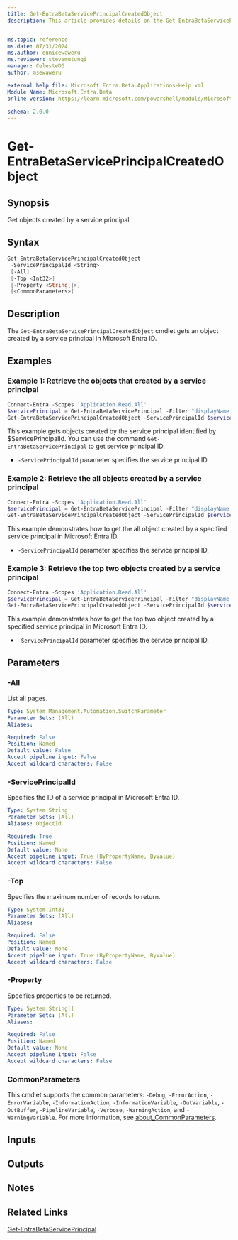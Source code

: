 ```yaml
---
title: Get-EntraBetaServicePrincipalCreatedObject
description: This article provides details on the Get-EntraBetaServicePrincipalCreatedObject command.


ms.topic: reference
ms.date: 07/31/2024
ms.author: eunicewaweru
ms.reviewer: stevemutungi
manager: CelesteDG
author: msewaweru

external help file: Microsoft.Entra.Beta.Applications-Help.xml
Module Name: Microsoft.Entra.Beta
online version: https://learn.microsoft.com/powershell/module/Microsoft.Entra.Beta/Get-EntraBetaServicePrincipalCreatedObject

schema: 2.0.0
---
```


# Get-EntraBetaServicePrincipalCreatedObject

## Synopsis

Get objects created by a service principal.

## Syntax

```powershell
Get-EntraBetaServicePrincipalCreatedObject
 -ServicePrincipalId <String>
 [-All]
 [-Top <Int32>]
 [-Property <String[]>]
 [<CommonParameters>]
```

## Description

The `Get-EntraBetaServicePrincipalCreatedObject` cmdlet gets an object created by a service principal in Microsoft Entra ID.

## Examples

### Example 1: Retrieve the objects that created by a service principal

```powershell
Connect-Entra -Scopes 'Application.Read.All'
$servicePrincipal = Get-EntraBetaServicePrincipal -Filter "displayName eq 'Helpdesk Application'"
Get-EntraBetaServicePrincipalCreatedObject -ServicePrincipalId $servicePrincipal.Id
```

This example gets objects created by the service principal identified by $ServicePrincipalId. You can use the command `Get-EntraBetaServicePrincipal` to get service principal ID.

- `-ServicePrincipalId` parameter specifies the service principal ID.

### Example 2: Retrieve the all objects created by a service principal

```powershell
Connect-Entra -Scopes 'Application.Read.All'
$servicePrincipal = Get-EntraBetaServicePrincipal -Filter "displayName eq 'Helpdesk Application'"
Get-EntraBetaServicePrincipalCreatedObject -ServicePrincipalId $servicePrincipal.Id -All
```

This example demonstrates how to get the all object created by a specified service principal in Microsoft Entra ID.

- `-ServicePrincipalId` parameter specifies the service principal ID.

### Example 3: Retrieve the top two objects created by a service principal

```powershell
Connect-Entra -Scopes 'Application.Read.All'
$servicePrincipal = Get-EntraBetaServicePrincipal -Filter "displayName eq 'Helpdesk Application'"
Get-EntraBetaServicePrincipalCreatedObject -ServicePrincipalId $servicePrincipal.Id -Top 2
```

This example demonstrates how to get the top two object created by a specified service principal in Microsoft Entra ID.

- `-ServicePrincipalId` parameter specifies the service principal ID.

## Parameters

### -All

List all pages.

```yaml
Type: System.Management.Automation.SwitchParameter
Parameter Sets: (All)
Aliases:

Required: False
Position: Named
Default value: False
Accept pipeline input: False
Accept wildcard characters: False
```

### -ServicePrincipalId

Specifies the ID of a service principal in Microsoft Entra ID.

```yaml
Type: System.String
Parameter Sets: (All)
Aliases: ObjectId

Required: True
Position: Named
Default value: None
Accept pipeline input: True (ByPropertyName, ByValue)
Accept wildcard characters: False
```

### -Top

Specifies the maximum number of records to return.

```yaml
Type: System.Int32
Parameter Sets: (All)
Aliases:

Required: False
Position: Named
Default value: None
Accept pipeline input: True (ByPropertyName, ByValue)
Accept wildcard characters: False
```

### -Property

Specifies properties to be returned.

```yaml
Type: System.String[]
Parameter Sets: (All)
Aliases:

Required: False
Position: Named
Default value: None
Accept pipeline input: False
Accept wildcard characters: False
```

### CommonParameters

This cmdlet supports the common parameters: `-Debug`, `-ErrorAction`, `-ErrorVariable`, `-InformationAction`, `-InformationVariable`, `-OutVariable`, `-OutBuffer`, `-PipelineVariable`, `-Verbose`, `-WarningAction`, and `-WarningVariable`. For more information, see [about_CommonParameters](https://go.microsoft.com/fwlink/?LinkID=113216).

## Inputs

## Outputs

## Notes

## Related Links

[Get-EntraBetaServicePrincipal](Get-EntraBetaServicePrincipal.md)
